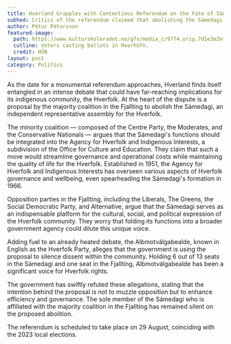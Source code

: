 ```yaml
---
title: Hverland Grapples with Contentious Referendum on the Fate of Sámedagi
subhed: Critics of the referendum claimed that abolishing the Sámedagi would reverse Hverland’s historically progressive approach to indigenous governance and cultural autonomy.
author: Pétur Pétursson
featured-image: 
  path: https://www.kulturskoleradet.no/gfx/media_c/9774.orig.7d1e3e2efab7de07b07818144c632498.jpg
  cutline: Voters casting ballots in Hverhöfn.
  credit: HÚN
layout: post
category: Politics
---
```


As the date for a monumental referendum approaches, Hverland finds itself entangled in an intense debate that could have far-reaching implications for its indigenous community, the Hverfolk. At the heart of the dispute is a proposal by the majority coalition in the Fjallting to abolish the Sámedagi, an independent representative assembly for the Hverfolk.

The minority coalition — composed of the Centre Party, the Moderates, and the Conservative Nationals — argues that the Sámedagi's functions should be integrated into the Agency for Hverfolk and Indigenous Interests, a subdivision of the Office for Culture and Education. They claim that such a move would streamline governance and operational costs while maintaining the quality of life for the Hverfolk. Established in 1951, the Agency for Hverfolk and Indigenous Interests has overseen various aspects of Hverfolk governance and wellbeing, even spearheading the Sámedagi's formation in 1966.

Opposition parties in the Fjallting, including the Liberals, The Greens, the Social Democratic Party, and Alternative, argue that the Sámedagi serves as an indispensable platform for the cultural, social, and political expression of the Hverfolk community. They worry that folding its functions into a broader government agency could dilute this unique voice.

Adding fuel to an already heated debate, the Albmotválgabealde, known in English as the Hverfolk Party, alleges that the government is using the proposal to silence dissent within the community. Holding 6 out of 13 seats in the Sámedagi and one seat in the Fjallting, Albmotválgabealde has been a significant voice for Hverfolk rights. 

The government has swiftly refuted these allegations, stating that the intention behind the proposal is not to muzzle opposition but to enhance efficiency and governance. The sole member of the Sámedagi who is affiliated with the majority coalition in the Fjallting has remained silent on the proposed abolition.

The referendum is scheduled to take place on 29 August, coinciding with the 2023 local elections.